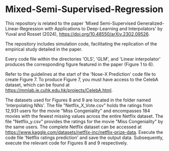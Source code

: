 # Mixed-Semi-Supervised-Regression
This repository is related to the paper 'Mixed Semi-Supervised Generalized-Linear-Regression with Applications to Deep-Learning and Interpolators' by Yuval and Rosset (2024), https://doi.org/10.48550/arXiv.2302.09526.

The repository includes simulation code, facilitating the replication of the empirical study detailed in the paper.


Every code file within the directories 'OLS', 'GLM', and 'Linear interpolator' produces the corresponding figure featured in the paper (Figure 1 to 6).



Refer to the guidelines at the start of the 'Nose-X Prediction' code file to create Figure 7. To produce Figure 7, you must have access to the CelebA dataset, which can be found at https://mmlab.ie.cuhk.edu.hk/projects/CelebA.html. 


The datasets used for Figures 8 and 9 are located in the folder named 'Interpolating NNs'. The file "Netflix_X_Vote.csv" holds the ratings from 12,931 users for the movie "Miss Congeniality" and encompasses 184 movies with the fewest missing values across the entire Netflix dataset. The file "Netflix_y.csv" provides the ratings for the movie "Miss Congeniality" by the same users. The complete Netflix dataset can be accessed at https://www.kaggle.com/datasets/netflix-inc/netflix-prize-data. Execute the code file 'Netflix ratings prediction' and save the output data. Subsequently, execute the relevant code for Figures 8 and 9 respectively.

